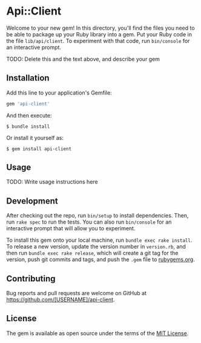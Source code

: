 # Api::Client

Welcome to your new gem! In this directory, you'll find the files you need to be able to package up your Ruby library into a gem. Put your Ruby code in the file `lib/api/client`. To experiment with that code, run `bin/console` for an interactive prompt.

TODO: Delete this and the text above, and describe your gem

## Installation

Add this line to your application's Gemfile:

```ruby
gem 'api-client'
```

And then execute:

    $ bundle install

Or install it yourself as:

    $ gem install api-client

## Usage

TODO: Write usage instructions here

## Development

After checking out the repo, run `bin/setup` to install dependencies. Then, run `rake spec` to run the tests. You can also run `bin/console` for an interactive prompt that will allow you to experiment.

To install this gem onto your local machine, run `bundle exec rake install`. To release a new version, update the version number in `version.rb`, and then run `bundle exec rake release`, which will create a git tag for the version, push git commits and tags, and push the `.gem` file to [rubygems.org](https://rubygems.org).

## Contributing

Bug reports and pull requests are welcome on GitHub at https://github.com/[USERNAME]/api-client.


## License

The gem is available as open source under the terms of the [MIT License](https://opensource.org/licenses/MIT).
